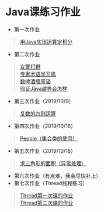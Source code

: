 # Java课练习作业
- 第一次作业
> [用Java实现运算定积分](https://github.com/lrffun/Java/blob/master/%E7%BB%83%E4%B9%A0%E2%80%94%E5%AE%9A%E7%A7%AF%E5%88%86%E7%9A%84%E8%AE%A1%E7%AE%97/src/Main/Main.java)
- 第二次作业
> [女警打野](https://github.com/lrffun/Java/blob/master/Java%E8%AF%BE%E7%BB%83%E4%B9%A0%E4%BD%9C%E4%B8%9A/%E5%A5%B3%E8%AD%A6%E6%89%93%E9%87%8E/src/Jungle/Jungle.java)
> <br>[专家术语学习机](https://github.com/lrffun/Java/blob/master/Java%E8%AF%BE%E7%BB%83%E4%B9%A0%E4%BD%9C%E4%B8%9A/%E4%B8%93%E5%AE%B6%E6%9C%AF%E8%AF%AD%E5%AD%A6%E4%B9%A0%E6%9C%BA/src/Studying/Studying.java)
> <br>[数啤酒瓶童谣](https://github.com/lrffun/Java/blob/master/Java%E8%AF%BE%E7%BB%83%E4%B9%A0%E4%BD%9C%E4%B8%9A/%E6%95%B0%E5%95%A4%E9%85%92%E7%93%B6%E7%AB%A5%E8%B0%A3/src/Nursery/Nursery.java)
> <br>[验证Java越界会怎样](https://github.com/lrffun/Java/blob/master/Java%E8%AF%BE%E7%BB%83%E4%B9%A0%E4%BD%9C%E4%B8%9A/Java%E8%B6%8A%E7%95%8C%E4%BC%9A%E6%80%8E%E6%A0%B7%E5%8F%8Alength%E7%9A%84%E4%BD%BF%E7%94%A8.md)
- 第三次作业（2019/10/9）
> [复数的四则运算](https://github.com/lrffun/Java/blob/master/Java%E8%AF%BE%E7%BB%83%E4%B9%A0%E4%BD%9C%E4%B8%9A/%E5%A4%8D%E6%95%B0%E7%9A%84%E5%9B%9B%E5%88%99%E8%BF%90%E7%AE%97/src/PluralNumber/Main.java)
- 第四次作业（2019/10/16）
> [People（集合类的使用）](https://github.com/lrffun/Java/blob/master/Java%E8%AF%BE%E7%BB%83%E4%B9%A0%E4%BD%9C%E4%B8%9A/People/src/ListTest/People.java)
- 第五次作业（2019/10/18）
> [求三角形的面积（异常处理）](https://github.com/lrffun/Java/blob/master/Java%E8%AF%BE%E7%BB%83%E4%B9%A0%E4%BD%9C%E4%B8%9A/%E6%B1%82%E4%B8%89%E8%A7%92%E5%BD%A2%E7%9A%84%E9%9D%A2%E7%A7%AF%E5%92%8C%E5%91%A8%E9%95%BF(%E5%BC%82%E5%B8%B8%E5%A4%84%E7%90%86)/src/com/triangle/Areaandperimeter/Triangle.java)
- 第六次作业（有点难，我会尽快补上）
- 第七次作业（Thread线程练习）
> [Thread第一次课的作业](https://github.com/lrffun/Java/tree/master/Java%E8%AF%BE%E7%BB%83%E4%B9%A0%E4%BD%9C%E4%B8%9A/Thread%E5%AD%A6%E4%B9%A0/src/FirstTest)
> <br>[Thread第二次课的作业](https://github.com/lrffun/Java/tree/master/Java%E8%AF%BE%E7%BB%83%E4%B9%A0%E4%BD%9C%E4%B8%9A/Thread%E5%AD%A6%E4%B9%A0/src/SecondTest)

